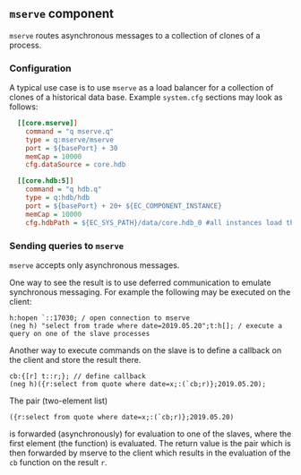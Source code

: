 ## **`mserve` component**

`mserve` routes asynchronous messages to a collection of clones of a process.


### Configuration

A typical use case is to use `mserve` as a load balancer for a collection of clones of a historical data base.
Example `system.cfg` sections may look as follows:

```cfg
  [[core.mserve]]
    command = "q mserve.q"
    type = q:mserve/mserve
    port = ${basePort} + 30
    memCap = 10000
    cfg.dataSource = core.hdb

  [[core.hdb:5]]
    command = "q hdb.q"
    type = q:hdb/hdb
    port = ${basePort} + 20+ ${EC_COMPONENT_INSTANCE}
    memCap = 10000
    cfg.hdbPath = ${EC_SYS_PATH}/data/core.hdb_0 #all instances load the data of first one
```

### Sending queries to `mserve`

`mserve` accepts only asynchronous messages.

One way to see the result is to use deferred communication to emulate synchronous messaging.
For example the following may be executed on the client:

```
h:hopen `::17030; / open connection to mserve
(neg h) "select from trade where date=2019.05.20";t:h[]; / execute a query on one of the slave processes
```

Another way to execute commands on the slave is to define a callback on the client and store the result there.

```
cb:{[r] t::r;}; // define callback
(neg h)({r:select from quote where date=x;:(`cb;r)};2019.05.20);
```

The pair (two-element list)
```
({r:select from quote where date=x;:(`cb;r)};2019.05.20)
```

is forwarded (asynchronously) for evaluation to one of the slaves, where the first element (the function) is evaluated. The return value is the pair which is then forwarded by mserve to the client which results in the evaluation of the `cb` function on the result `r`.
